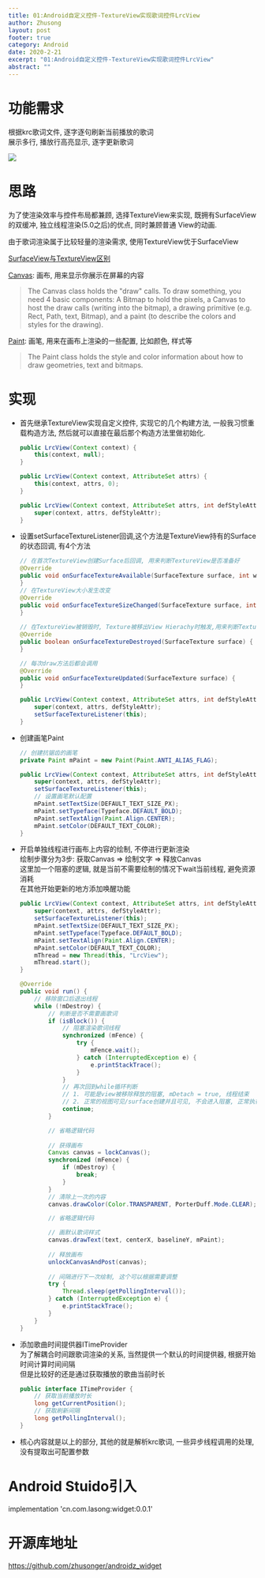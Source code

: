 ```yaml
---
title: 01:Android自定义控件-TextureView实现歌词控件LrcView
author: Zhusong
layout: post
footer: true
category: Android
date: 2020-2-21
excerpt: "01:Android自定义控件-TextureView实现歌词控件LrcView"
abstract: ""
---
```


# 功能需求

根据krc歌词文件, 逐字逐句刷新当前播放的歌词  
展示多行, 播放行高亮显示, 逐字更新歌词  

![]({{site.assets_path}}/img/gif/lyric.gif)

# 思路

为了使渲染效率与控件布局都兼顾, 选择TextureView来实现, 既拥有SurfaceView的双缓冲, 独立线程渲染(5.0之后)的优点, 同时兼顾普通  View的动画.


由于歌词渲染属于比较轻量的渲染需求, 使用TextureView优于SurfaceView


[SurfaceView与TextureView区别](https://blog.csdn.net/while0/article/details/81481771)  

[Canvas](https://developer.android.com/reference/android/graphics/Canvas): 画布, 用来显示你展示在屏幕的内容
> The Canvas class holds the "draw" calls. To draw something, you need 4 basic components: A Bitmap to hold the pixels, a Canvas to host the draw calls (writing into the bitmap), a drawing primitive (e.g. Rect, Path, text, Bitmap), and a paint (to describe the colors and styles for the drawing).

[Paint](https://developer.android.com/reference/android/graphics/Paint): 画笔, 用来在画布上渲染的一些配置, 比如颜色, 样式等
> The Paint class holds the style and color information about how to draw geometries, text and bitmaps.


# 实现
* 首先继承TextureView实现自定义控件, 实现它的几个构建方法, 一般我习惯重载构造方法, 然后就可以直接在最后那个构造方法里做初始化.

	```java
	public LrcView(Context context) {
        this(context, null);
    }
	
    public LrcView(Context context, AttributeSet attrs) {
        this(context, attrs, 0);
    }
	
    public LrcView(Context context, AttributeSet attrs, int defStyleAttr) {
        super(context, attrs, defStyleAttr);
    }
	```

* 设置setSurfaceTextureListener回调,这个方法是TextureView持有的Surface的状态回调, 有4个方法

	```java
	// 在首次TextureView创建Surface后回调, 用来判断TextureView是否准备好
	@Override
	public void onSurfaceTextureAvailable(SurfaceTexture surface, int width, int height) {
	}
	// 在TextureView大小发生改变
	@Override
	public void onSurfaceTextureSizeChanged(SurfaceTexture surface, int width, int height) {
	}
	    
	// 在TextureView被销毁时, Texture被移出View Hierachy时触发,用来判断TextureView是否还可用
	@Override
	public boolean onSurfaceTextureDestroyed(SurfaceTexture surface) {
	}
	
	// 每次draw方法后都会调用
	@Override
	public void onSurfaceTextureUpdated(SurfaceTexture surface) {
	}
	
	public LrcView(Context context, AttributeSet attrs, int defStyleAttr) {
        super(context, attrs, defStyleAttr);
        setSurfaceTextureListener(this);
    }
	```
* 创建画笔Paint

	```java
	// 创建抗锯齿的画笔
	private Paint mPaint = new Paint(Paint.ANTI_ALIAS_FLAG);
	
	public LrcView(Context context, AttributeSet attrs, int defStyleAttr) {
        super(context, attrs, defStyleAttr);
        setSurfaceTextureListener(this);
        // 设置画笔默认配置
        mPaint.setTextSize(DEFAULT_TEXT_SIZE_PX);
        mPaint.setTypeface(Typeface.DEFAULT_BOLD);
        mPaint.setTextAlign(Paint.Align.CENTER);
        mPaint.setColor(DEFAULT_TEXT_COLOR);
    }
	```
	
* 开启单独线程进行画布上内容的绘制, 不停进行更新渲染   
  绘制步骤分为3步: 获取Canvas => 绘制文字 => 释放Canvas  
  这里加一个阻塞的逻辑, 就是当前不需要绘制的情况下wait当前线程, 避免资源消耗  
  在其他开始更新的地方添加唤醒功能

	```java
	public LrcView(Context context, AttributeSet attrs, int defStyleAttr) {
        super(context, attrs, defStyleAttr);
        setSurfaceTextureListener(this);
        mPaint.setTextSize(DEFAULT_TEXT_SIZE_PX);
        mPaint.setTypeface(Typeface.DEFAULT_BOLD);
        mPaint.setTextAlign(Paint.Align.CENTER);
        mPaint.setColor(DEFAULT_TEXT_COLOR);
        mThread = new Thread(this, "LrcView");
        mThread.start();
    }
    
    @Override
    public void run() {
        // 移除窗口后退出线程
        while (!mDestroy) {
            // 判断是否不需要画歌词
            if (isBlock()) {
                // 阻塞渲染歌词线程
                synchronized (mFence) {
                    try {
                        mFence.wait();
                    } catch (InterruptedException e) {
                        e.printStackTrace();
                    }
                }
                // 再次回到while循环判断
                // 1. 可能是view被移除释放的阻塞, mDetach = true, 线程结束
                // 2. 正常的视图可见/surface创建并且可见, 不会进入阻塞, 正常执行下面的渲染逻辑
                continue;
            }

            // 省略逻辑代码
            
            // 获得画布
            Canvas canvas = lockCanvas();
            synchronized (mFence) {
                if (mDestroy) {
                    break;
                }
            }
            // 清除上一次的内容
            canvas.drawColor(Color.TRANSPARENT, PorterDuff.Mode.CLEAR);

            // 省略逻辑代码

            // 画默认歌词样式
            canvas.drawText(text, centerX, baselineY, mPaint);
            
            // 释放画布
            unlockCanvasAndPost(canvas);
            
            // 间隔进行下一次绘制, 这个可以根据需要调整
            try {
                Thread.sleep(getPollingInterval());
            } catch (InterruptedException e) {
                e.printStackTrace();
            }
        }
    }
    
	```
		
* 添加歌曲时间提供器ITimeProvider  
  为了解耦合时间跟歌词渲染的关系, 当然提供一个默认的时间提供器, 根据开始时间计算时间间隔  
  但是比较好的还是通过获取播放的歌曲当前时长

	```java
	public interface ITimeProvider {
		// 获取当前播放时长
	    long getCurrentPosition();
		// 获取刷新间隔
	    long getPollingInterval();
	}
	```
	
* 核心内容就是以上的部分, 其他的就是解析krc歌词, 一些异步线程调用的处理, 没有提取出可配置参数  

# Android Stuido引入

implementation 'cn.com.lasong:widget:0.0.1'

# 开源库地址
<https://github.com/zhusonger/androidz_widget>